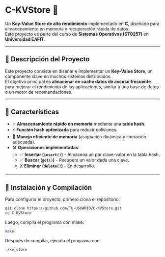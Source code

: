 # C-KVStore 🚀  

Un **Key-Value Store de alto rendimiento** implementado en **C**, diseñado para almacenamiento en memoria y recuperación rápida de datos.  
Este proyecto es parte del curso de **Sistemas Operativos (ST0257)** en **Universidad EAFIT**.  

---

## **📌 Descripción del Proyecto**  
Este proyecto consiste en diseñar e implementar un **Key-Value Store**, un componente clave en muchos sistemas distribuidos.  
El objetivo principal es **almacenar en caché datos de acceso frecuente** para mejorar el rendimiento de las aplicaciones, similar a una base de datos o un motor de recomendaciones.  

---

## **📌 Características**  
- 🔥 **Almacenamiento rápido en memoria** mediante una **tabla hash**.  
- ⚡ **Función hash optimizada** para reducir colisiones.  
- 🚀 **Manejo eficiente de memoria** (asignación dinámica y liberación adecuada).  
- 🛠 **Operaciones implementadas**:  
  - ✅ **Insertar (`insert()`)** - Almacena un par clave-valor en la tabla hash.  
  - ✅ **Buscar (`get()`)** - Recupera un valor dada una clave.  
  - ⏳ **Eliminar (`delete()`)** - En desarrollo.  

---

## **📌 Instalación y Compilación**  
Para configurar el proyecto, primero clona el repositorio:  
```sh
git clone https://github.com/TU-USUARIO/C-KVStore.git
cd C-KVStore
```
Luego, compila el programa con make:
```sh
make
```
Después de compilar, ejecuta el programa con:
```sh
./kv_store
```
